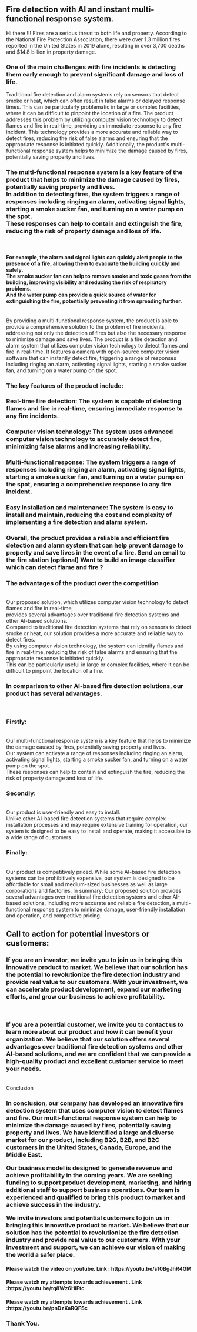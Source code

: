 <h2> Fire detection with AI and  instant multi-functional response system.</h2>
Hi there !!!
Fires are a serious threat to both life and property.
According to the National Fire Protection Association, there were over 1.3 million fires reported in the United States in 2019 alone, resulting in over 3,700 deaths and $14.8 billion in property damage.
<h3>One of the main challenges with fire incidents is detecting them early enough to prevent significant damage and loss of life.</h3>
Traditional fire detection and alarm systems rely on sensors that detect smoke or heat, which can often result in false alarms or delayed response times. This can be particularly problematic in large or complex facilities, where it can be difficult to pinpoint the location of a fire.
The product addresses this problem by utilizing computer vision technology to detect flames and fire in real-time, providing an immediate response to any fire incident. This technology provides a more accurate and reliable way to detect fires, reducing the risk of false alarms and ensuring that the appropriate response is initiated quickly. Additionally, the product's multi-functional response system helps to minimize the damage caused by fires, potentially saving property and lives.
<h3>The multi-functional response system is a key feature of the product that helps to minimize the damage caused by fires, potentially saving property and lives.<br> In addition to detecting fires, the system triggers a range of responses including ringing an alarm, activating signal lights, starting a smoke sucker fan, and turning on a water pump on the spot.<br> These responses can help to contain and extinguish the fire, reducing the risk of property damage and loss of life.</h3><br>
<h4>For example, the alarm and signal lights can quickly alert people to the presence of a fire, allowing them to evacuate the building quickly and safely. <br>The smoke sucker fan can help to remove smoke and toxic gases from the building, improving visibility and reducing the risk of respiratory problems.<br> And the water pump can provide a quick source of water for extinguishing the fire, potentially preventing it from spreading further.</h4><br>
By providing a multi-functional response system, the product is able to provide a comprehensive solution to the problem of fire incidents, addressing not only the detection of fires but also the necessary response to minimize damage and save lives.
The product is a fire detection and alarm system that utilizes computer vision technology to detect flames and fire in real-time. It features a camera with open-source computer vision software that can instantly detect fire, triggering a range of responses including ringing an alarm, activating signal lights, starting a smoke sucker fan, and turning on a water pump on the spot.
<h3>The key features of the product include:</h3>
<h3>Real-time fire detection: The system is capable of detecting flames and fire in real-time, ensuring immediate response to any fire incidents.
</h3><h3>Computer vision technology: The system uses advanced computer vision technology to accurately detect fire, minimizing false alarms and increasing reliability.</h3><h3>
Multi-functional response: The system triggers a range of responses including ringing an alarm, activating signal lights, starting a smoke sucker fan, and turning on a water pump on the spot, ensuring a comprehensive response to any fire incident.</h3><h3>
Easy installation and maintenance: The system is easy to install and maintain, reducing the cost and complexity of implementing a fire detection and alarm system.
</h3><h3>Overall, the product provides a reliable and efficient fire detection and alarm system that can help prevent damage to property and save lives in the event of a fire.
Send an email to the fire station (optional)
Want to build an image classifier which can detect flame and fire ?</h3>

<h3>The advantages of the product over the competition</h3><br>
Our proposed solution, which utilizes computer vision technology to detect flames and fire in real-time,<br>
provides several advantages over traditional fire detection systems and other AI-based solutions.<br>
Compared to traditional fire detection systems that rely on sensors to detect smoke or heat,
our solution provides a more accurate and reliable way to detect fires.<br>
By using computer vision technology, the system can identify flames and fire in real-time,
reducing the risk of false alarms and ensuring that the appropriate response is initiated quickly.<br>
This can be particularly useful in large or complex facilities,
where it can be difficult to pinpoint the location of a fire.<br>
<h3>In comparison to other AI-based fire detection solutions,
our product has several advantages.</h3><br>
<h3>Firstly:</h3><br> Our multi-functional response system is a key feature that helps to minimize the damage caused by fires, potentially saving property and lives.<br> Our system can activate a range of responses including ringing an alarm, activating signal lights, starting a smoke sucker fan, and turning on a water pump on the spot.<br> These responses can help to contain and extinguish the fire, reducing the risk of property damage and loss of life.<br>
<h3>Secondly:</h3><br>Our product is user-friendly and easy to install.<br> Unlike other AI-based fire detection systems that require complex installation processes and may require extensive training for operation, our system is designed to be easy to install and operate, making it accessible to a wide range of customers.<br>
<h3>Finally: </h3><br>Our product is competitively priced. While some AI-based fire detection systems can be prohibitively expensive,
our system is designed to be affordable for small and medium-sized businesses as well as large corporations and factories.
In summary: Our proposed solution provides several advantages over traditional fire detection systems and other AI-based solutions, including more accurate and reliable fire detection, a multi-functional response system to minimize damage, user-friendly installation and operation, and competitive pricing.</h4>
<h2>Call to action for potential investors or customers:</h2>

<h3>If you are an investor, we invite you to join us in bringing this innovative product to market. We believe that our solution has the potential to revolutionize the fire detection industry and provide real value to our customers. With your investment, we can accelerate product development, expand our marketing efforts, and grow our business to achieve profitability.</h3><br>

<h3>If you are a potential customer, we invite you to contact us to learn more about our product and how it can benefit your organization. We believe that our solution offers several advantages over traditional fire detection systems and other AI-based solutions, and we are confident that we can provide a high-quality product and excellent customer service to meet your needs.</h3><br>
Conclusion 
<h3>In conclusion, our company has developed an innovative fire detection system that uses computer vision to detect flames and fire. Our multi-functional response system can help to minimize the damage caused by fires, potentially saving property and lives. We have identified a large and diverse market for our product, including B2G, B2B, and B2C customers in the United States, Canada, Europe, and the Middle East.<br>

Our business model is designed to generate revenue and achieve profitability in the coming years. We are seeking funding to support product development, marketing, and hiring additional staff to support business operations. Our team is experienced and qualified to bring this product to market and achieve success in the industry.<br>

We invite investors and potential customers to join us in bringing this innovative product to market. We believe that our solution has the potential to revolutionize the fire detection industry and provide real value to our customers. With your investment and support, we can achieve our vision of making the world a safer place.<br>



<h4>Please watch the video on youtube. Link : https://youtu.be/s10BgJhR4GM </h4>

<h4>Please watch my attempts towards achievement . Link :https://youtu.be/tq8Wz6HiFtc </h4>

<h4>Please watch my attempts towards achievement . Link :https://youtu.be/pnDzXaRQFSc  </h4>


<h3>Thank You.</h3>
